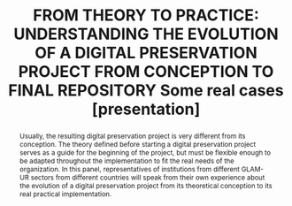 ---
abstract: Usually, the resulting digital preservation project is very different from
  its conception. The theory defined before starting a digital preservation project
  serves as a guide for the beginning of the project, but must be flexible enough
  to be adapted throughout the implementation to fit the real needs of the organization.
  In this panel, representatives of institutions from different GLAM-UR sectors from
  different countries will speak from their own experience about the evolution of
  a digital preservation project from its theoretical conception to its real practical
  implementation.
creators:
- Caballos, Almudena
- Knowles, Chris
- Cawthorn, Kate
- Guillermo Martinez, Antonio
- Fuertes, Maria
date: null
document_url: https://www.ideals.illinois.edu/items/128876/bitstreams/430340/data.pdf
grand_parent: iPRES
institutions: []
keywords:
- digital preservation project
- digital repositories
- implementation
landing_page_url: https://hdl.handle.net/2142/121682
language: eng
layout: publication
license: CC-BY 4.0 International
notes_url: null
parent: iPRES 2023
presentation_url: null
publication_type: presentation
size: null
source_name: iPRES
title: 'FROM THEORY TO PRACTICE: UNDERSTANDING THE EVOLUTION OF A DIGITAL PRESERVATION
  PROJECT FROM CONCEPTION TO FINAL REPOSITORY Some real cases [presentation]'
year: 2023
---